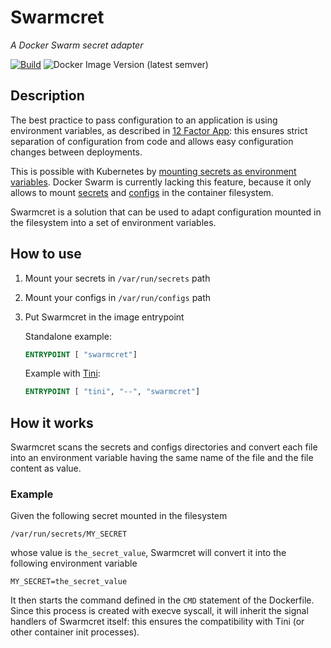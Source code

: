 # Swarmcret

_A Docker Swarm secret adapter_

[![Build](https://github.com/xstefanox/swarmcret/actions/workflows/build.yml/badge.svg)](https://github.com/xstefanox/swarmcret/actions/workflows/build.yml)
![Docker Image Version (latest semver)](https://img.shields.io/docker/v/xstefanox/swarmcret?label=Docker%20Hub&sort=semver)

## Description

The best practice to pass configuration to an application is using environment variables, as
described in [12 Factor App](https://12factor.net/config): this ensures strict separation of
configuration from code and allows easy configuration changes between deployments.

This is possible with Kubernetes by
[mounting secrets as environment variables](https://kubernetes.io/docs/concepts/configuration/secret/#using-secrets-as-environment-variables).
Docker Swarm is currently lacking this feature, because it only allows to mount
[secrets](https://docs.docker.com/engine/swarm/secrets/) and
[configs](https://docs.docker.com/engine/swarm/configs/) in the container filesystem.

Swarmcret is a solution that can be used to adapt configuration mounted in the filesystem into a set
of environment variables.

## How to use

1. Mount your secrets in `/var/run/secrets` path
2. Mount your configs in `/var/run/configs` path
3. Put Swarmcret in the image entrypoint

   Standalone example:
   ```dockerfile
   ENTRYPOINT [ "swarmcret"]
   ```

   Example with [Tini](https://github.com/krallin/tini):
   ```dockerfile
   ENTRYPOINT [ "tini", "--", "swarmcret"]
   ```

## How it works

Swarmcret scans the secrets and configs directories and convert each file into an environment
variable having the same name of the file and the file content as value.

### Example

Given the following secret mounted in the filesystem
```
/var/run/secrets/MY_SECRET
```

whose value is `the_secret_value`, Swarmcret will convert it into the following environment variable

```shell
MY_SECRET=the_secret_value
```

It then starts the command defined in the `CMD` statement of the Dockerfile.
Since this process is created with execve syscall, it will inherit the signal handlers of Swarmcret
itself: this ensures the compatibility with Tini (or other container init processes).
